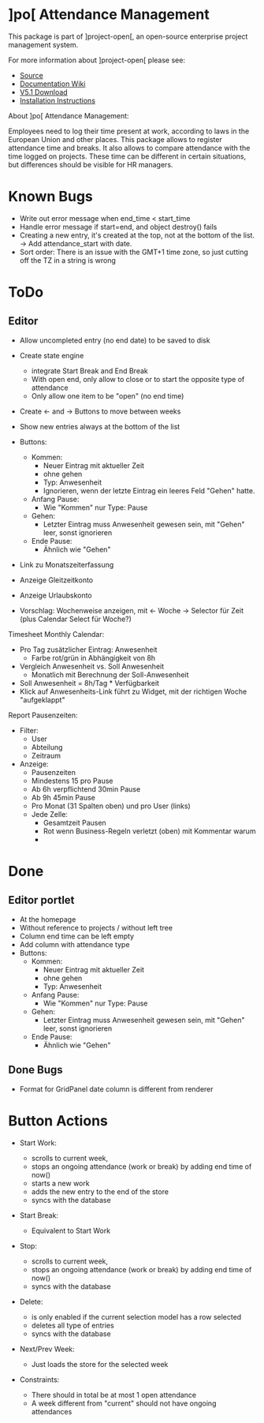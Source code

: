 # ]po[ Attendance Management
This package is part of ]project-open[, an open-source enterprise project management system.

For more information about ]project-open[ please see:
* [Source](https://www.github.com/project-open/intranet-attendance-management)
* [Documentation Wiki](https://www.project-open.com/en/)
* [V5.1 Download](https://sourceforge.net/projects/project-open/files/project-open/V5.1/)
* [Installation Instructions](https://www.project-open.com/en/list-installers)

About ]po[ Attendance Management:

Employees need to log their time present at work,
according to laws in the European Union and other places.
This package allows to register attendance time and breaks.
It also allows to compare attendance with the time logged
on projects. These time can be different in certain
situations, but differences should be visible for HR
managers.




Known Bugs
==========

- Write out error message when end_time < start_time
- Handle error message if start=end, and object
  destroy() fails
- Creating a new entry, it's created at the top, not at
  the bottom of the list. -> Add attendance_start with date.
- Sort order:
  There is an issue with the GMT+1 time zone,
  so just cutting off the TZ in a string is wrong


ToDo
====

## Editor
- Allow uncompleted entry (no end date) to be saved to disk
- Create state engine
	- integrate Start Break and End Break
	- With open end, only allow to close or to start the
	  opposite type of attendance
	- Only allow one item to be "open" (no end time)
- Create <- and -> Buttons to move between weeks
- Show new entries always at the bottom of the list
- Buttons:
	- Kommen:
		- Neuer Eintrag mit aktueller Zeit
		- ohne gehen
		- Typ: Anwesenheit
		- Ignorieren, wenn der letzte Eintrag ein leeres Feld "Gehen" hatte.
	- Anfang Pause:
		- Wie "Kommen" nur Type: Pause
	- Gehen:
		- Letzter Eintrag muss Anwesenheit gewesen sein, mit "Gehen" leer,
		  sonst ignorieren
	- Ende Pause:
		- Ähnlich wie "Gehen"


- Link zu Monatszeiterfassung
- Anzeige Gleitzeitkonto
- Anzeige Urlaubskonto
- Vorschlag: Wochenweise anzeigen, mit <- Woche -> Selector für Zeit
  (plus Calendar Select für Woche?)


Timesheet Monthly Calendar:
- Pro Tag zusätzlicher Eintrag: Anwesenheit
	- Farbe rot/grün in Abhängigkeit von 8h 
- Vergleich Anwesenheit vs. Soll Anwesenheit
	- Monatlich mit Berechnung der Soll-Anwesenheit
- Soll Anwesenheit = 8h/Tag * Verfügbarkeit
- Klick auf Anwesenheits-Link führt zu Widget, 
  mit der richtigen Woche "aufgeklappt"


Report Pausenzeiten:
- Filter:
	- User
	- Abteilung
	- Zeitraum
- Anzeige:
	- Pausenzeiten
	- Mindestens 15 pro Pause
	- Ab 6h verpflichtend 30min Pause
	- Ab 9h 45min Pause
	- Pro Monat (31 Spalten oben) und pro User (links)
	- Jede Zelle:
		- Gesamtzeit Pausen
		- Rot wenn Business-Regeln verletzt (oben)
		  mit Kommentar warum
		- 



Done
====


## Editor portlet
- At the homepage
- Without reference to projects / without left tree
- Column end time can be left empty
- Add column with attendance type
- Buttons:
	- Kommen:
		- Neuer Eintrag mit aktueller Zeit
		- ohne gehen
		- Typ: Anwesenheit
	- Anfang Pause:
		- Wie "Kommen" nur Type: Pause
	- Gehen:
		- Letzter Eintrag muss Anwesenheit gewesen sein, mit "Gehen" leer,
		  sonst ignorieren
	- Ende Pause:
		- Ähnlich wie "Gehen"

## Done Bugs
- Format for GridPanel date column is different from renderer





Button Actions
==============

- Start Work:
	- scrolls to current week, 
	- stops an ongoing attendance (work or break)
	  by adding end time of now()
	- starts a new work
	- adds the new entry to the end of the store
	- syncs with the database

- Start Break:
  	- Equivalent to Start Work

- Stop:
	- scrolls to current week, 
	- stops an ongoing attendance (work or break)
	  by adding end time of now()
	- syncs with the database

- Delete:
	- is only enabled if the current selection model
	  has a row selected
	- deletes all type of entries
	- syncs with the database

- Next/Prev Week:
	- Just loads the store for the selected week




- Constraints:
	- There should in total be at most 1 open attendance
	- A week different from "current" should not have
	  ongoing attendances
